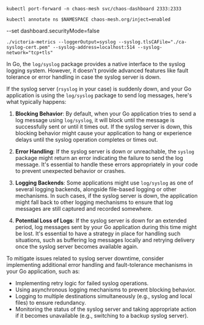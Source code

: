 
```
kubectl port-forward -n chaos-mesh svc/chaos-dashboard 2333:2333
```

```
kubectl annotate ns $NAMESPACE chaos-mesh.org/inject=enabled
```


--set dashboard.securityMode=false

```
./victoria-metrics --loggerOutput=syslog --syslog.tlsCAFile="./ca-syslog-cert.pem" --syslog-address=localhost:514 --syslog-network="tcp+tls"
```



In Go, the `log/syslog` package provides a native interface to the syslog logging system. However, it doesn't provide advanced features like fault tolerance or error handling in case the syslog server is down.

If the syslog server (`rsyslog` in your case) is suddenly down, and your Go application is using the `log/syslog` package to send log messages, here's what typically happens:

1. **Blocking Behavior**: By default, when your Go application tries to send a log message using `log/syslog`, it will block until the message is successfully sent or until it times out. If the syslog server is down, this blocking behavior might cause your application to hang or experience delays until the syslog operation completes or times out.
    
2. **Error Handling**: If the syslog server is down or unreachable, the `syslog` package might return an error indicating the failure to send the log message. It's essential to handle these errors appropriately in your code to prevent unexpected behavior or crashes.
    
3. **Logging Backends**: Some applications might use `log/syslog` as one of several logging backends, alongside file-based logging or other mechanisms. In such cases, if the syslog server is down, the application might fall back to other logging mechanisms to ensure that log messages are still captured and recorded somewhere.
    
4. **Potential Loss of Logs**: If the syslog server is down for an extended period, log messages sent by your Go application during this time might be lost. It's essential to have a strategy in place for handling such situations, such as buffering log messages locally and retrying delivery once the syslog server becomes available again.
    

To mitigate issues related to syslog server downtime, consider implementing additional error handling and fault-tolerance mechanisms in your Go application, such as:

- Implementing retry logic for failed syslog operations.
- Using asynchronous logging mechanisms to prevent blocking behavior.
- Logging to multiple destinations simultaneously (e.g., syslog and local files) to ensure redundancy.
- Monitoring the status of the syslog server and taking appropriate action if it becomes unavailable (e.g., switching to a backup syslog server).
